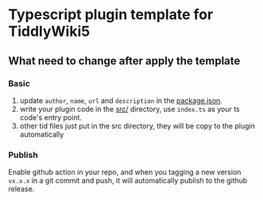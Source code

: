 # Typescript plugin template for TiddlyWiki5

## What need to change after apply the template

### Basic

1. update `author`, `name`, `url` and `description` in the [package.json](package.json).
1. write your plugin code in the [src/](src/) directory, use `index.ts` as your ts code's entry point.
1. other tid files just put in the src directory, they will be copy to the plugin automatically

### Publish

Enable github action in your repo, and when you tagging a new version `vx.x.x` in a git commit and push, it will automatically publish to the github release.
